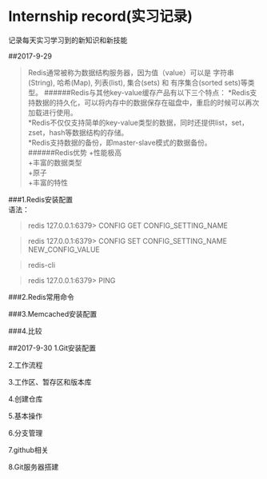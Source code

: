 ﻿# Internship record(实习记录)   
记录每天实习学习到的新知识和新技能

##2017-9-29   
>Redis通常被称为数据结构服务器，因为值（value）可以是 字符串(String), 哈希(Map), 列表(list), 集合(sets) 和 有序集合(sorted sets)等类型。
>######Redis与其他key-value缓存产品有以下三个特点：
>*Redis支持数据的持久化，可以将内存中的数据保存在磁盘中，重启的时候可以再次加载进行使用。   
>*Redis不仅仅支持简单的key-value类型的数据，同时还提供list，set，zset，hash等数据结构的存储。   
>*Redis支持数据的备份，即master-slave模式的数据备份。    
>######Redis优势
>+性能极高   
>+丰富的数据类型   
>+原子   
>+丰富的特性   

###1.Redis安装配置   
语法：   
>redis 127.0.0.1:6379> CONFIG GET CONFIG_SETTING_NAME   

>redis 127.0.0.1:6379> CONFIG SET CONFIG_SETTING_NAME NEW_CONFIG_VALUE   

>redis-cli   

>redis 127.0.0.1:6379> PING   

>
>
>
>
>
###2.Redis常用命令   


###3.Memcached安装配置   

###4.比较   


##2017-9-30
1.Git安装配置   

2.工作流程   

3.工作区、暂存区和版本库   

4.创建仓库   

5.基本操作   

6.分支管理   

7.github相关   

8.Git服务器搭建   

 
